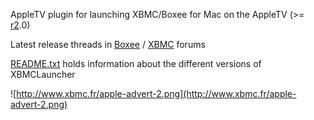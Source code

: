AppleTV plugin for launching XBMC/Boxee for Mac on the AppleTV (>= [r2](https://code.google.com/p/atv-xbmc-launcher/source/detail?r=2).0)

Latest release threads in [Boxee](http://forum.boxee.tv/showthread.php?t=7527) / [XBMC](http://forum.xbmc.org/showthread.php?t=67078) forums

[README.txt](http://code.google.com/p/atv-xbmc-launcher/source/browse/trunk/README.txt) holds information about the different versions of XBMCLauncher

![http://www.xbmc.fr/apple-advert-2.png](http://www.xbmc.fr/apple-advert-2.png)